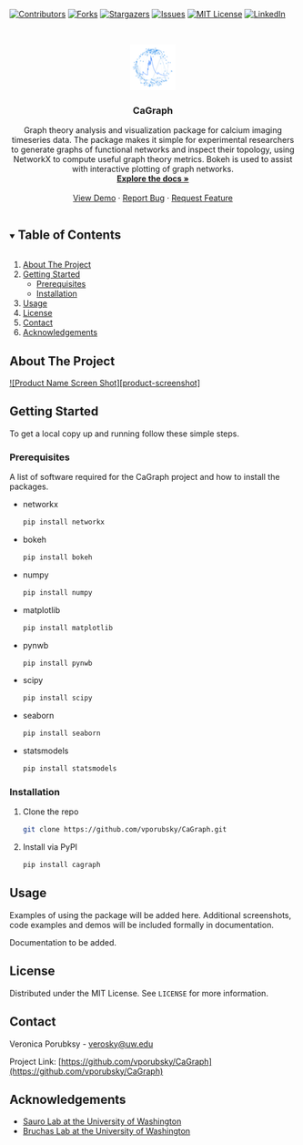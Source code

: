 <!-- PROJECT SHIELDS -->
[![Contributors][contributors-shield]][contributors-url]
[![Forks][forks-shield]][forks-url]
[![Stargazers][stars-shield]][stars-url]
[![Issues][issues-shield]][issues-url]
[![MIT License][license-shield]][license-url]
[![LinkedIn][linkedin-shield]][linkedin-url]



<!-- PROJECT LOGO -->
<br />
<p align="center">
  <a href="https://github.com/vporubsky/CaGraph">
    <img src="figures/icon.png" alt="Logo" width="80" height="80">
  </a>

  <h3 align="center">CaGraph</h3>

  <p align="center">
    Graph theory analysis and visualization package for calcium imaging timeseries data. The package makes it simple for experimental researchers to generate graphs 
    of functional networks and inspect their topology, using NetworkX to compute useful graph theory metrics. Bokeh is used to assist with interactive plotting of graph networks.
    <br />
    <a href="https://github.com/vporubsky/CaGraph"><strong>Explore the docs »</strong></a>
    <br />
    <br />
    <a href="https://github.com/vporubsky/CaGraph">View Demo</a>
    ·
    <a href="https://github.com/vporubsky/CaGraph/issues">Report Bug</a>
    ·
    <a href="https://github.com/vporubsky/CaGraph/issues">Request Feature</a>
  </p>
</p>



<!-- TABLE OF CONTENTS -->
<details open="open">
  <summary><h2 style="display: inline-block">Table of Contents</h2></summary>
  <ol>
    <li>
      <a href="#about-the-project">About The Project</a>
    </li>
    <li>
      <a href="#getting-started">Getting Started</a>
      <ul>
        <li><a href="#prerequisites">Prerequisites</a></li>
        <li><a href="#installation">Installation</a></li>
      </ul>
    </li>
    <li><a href="#usage">Usage</a></li>
    <li><a href="#license">License</a></li>
    <li><a href="#contact">Contact</a></li>
    <li><a href="#acknowledgements">Acknowledgements</a></li>
  </ol>
</details>



<!-- ABOUT THE PROJECT -->
## About The Project

[![Product Name Screen Shot][product-screenshot]](https://example.com)


<!-- GETTING STARTED -->
## Getting Started

To get a local copy up and running follow these simple steps.

### Prerequisites

A list of software required for the CaGraph project and how to install the packages.

* networkx
  ```sh
  pip install networkx
  ```
* bokeh
  ```sh
  pip install bokeh
  ```  
* numpy
  ```sh
  pip install numpy
  ```  
* matplotlib
  ```sh
  pip install matplotlib
  ```  
* pynwb
  ```sh
  pip install pynwb
  ```  
* scipy
  ```sh
  pip install scipy
  ```  
* seaborn
  ```sh
  pip install seaborn
  ```  
* statsmodels
  ```sh
  pip install statsmodels
  ```  
### Installation

1. Clone the repo
   ```sh
   git clone https://github.com/vporubsky/CaGraph.git
   ```
2. Install via PyPI
   ```sh
   pip install cagraph
   ```



<!-- USAGE EXAMPLES -->
## Usage

Examples of using the package will be added here. Additional screenshots, code examples and demos will be included formally in documentation.

Documentation to be added.


<!-- LICENSE -->
## License

Distributed under the MIT License. See `LICENSE` for more information.



<!-- CONTACT -->
## Contact

Veronica Porubksy - verosky@uw.edu

Project Link: [https://github.com/vporubsky/CaGraph](https://github.com/vporubsky/CaGraph)



<!-- ACKNOWLEDGEMENTS -->
## Acknowledgements

* [Sauro Lab at the University of Washington](https://sites.google.com/uw.edu/systems-biology-lab/home?authuser=1)
* [Bruchas Lab at the University of Washington](http://www.bruchaslab.org/)






<!-- MARKDOWN LINKS & IMAGES -->
<!-- https://www.markdownguide.org/basic-syntax/#reference-style-links -->
[contributors-shield]: https://img.shields.io/github/contributors/vporubsky/repo.svg?style=for-the-badge
[contributors-url]: https://github.com/vporubsky/repo/graphs/contributors
[forks-shield]: https://img.shields.io/github/forks/vporubsky/repo.svg?style=for-the-badge
[forks-url]: https://github.com/vporubsky/repo/network/members
[stars-shield]: https://img.shields.io/github/stars/vporubsky/repo.svg?style=for-the-badge
[stars-url]: https://github.com/vporubsky/repo/stargazers
[issues-shield]: https://img.shields.io/github/issues/vporubsky/repo.svg?style=for-the-badge
[issues-url]: https://github.com/vporubsky/repo/issues
[license-shield]: https://img.shields.io/github/license/vporubsky/repo.svg?style=for-the-badge
[license-url]: https://github.com/vporubsky/repo/blob/master/LICENSE.txt
[linkedin-shield]: https://img.shields.io/badge/-LinkedIn-black.svg?style=for-the-badge&logo=linkedin&colorB=555
[linkedin-url]: https://linkedin.com/in/vporubsky
